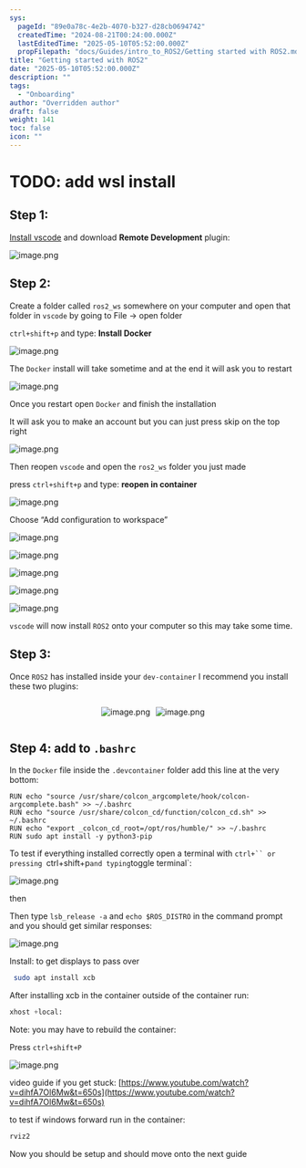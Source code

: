 ```yaml
---
sys:
  pageId: "89e0a78c-4e2b-4070-b327-d28cb0694742"
  createdTime: "2024-08-21T00:24:00.000Z"
  lastEditedTime: "2025-05-10T05:52:00.000Z"
  propFilepath: "docs/Guides/intro_to_ROS2/Getting started with ROS2.md"
title: "Getting started with ROS2"
date: "2025-05-10T05:52:00.000Z"
description: ""
tags:
  - "Onboarding"
author: "Overridden author"
draft: false
weight: 141
toc: false
icon: ""
---
```


# TODO: add wsl install

## Step 1:

[Install vscode](https://code.visualstudio.com/download) and download **Remote Development** plugin:

![image.png](https://prod-files-secure.s3.us-west-2.amazonaws.com/d518164a-d88e-44d1-a4ee-3adb3bd8bce0/efb52993-1881-4a40-b95e-6f020334f022/image.png?X-Amz-Algorithm=AWS4-HMAC-SHA256&X-Amz-Content-Sha256=UNSIGNED-PAYLOAD&X-Amz-Credential=ASIAZI2LB466WDKHFX63%2F20250620%2Fus-west-2%2Fs3%2Faws4_request&X-Amz-Date=20250620T070936Z&X-Amz-Expires=3600&X-Amz-Security-Token=IQoJb3JpZ2luX2VjEMz%2F%2F%2F%2F%2F%2F%2F%2F%2F%2FwEaCXVzLXdlc3QtMiJHMEUCIAqzHVEo%2BOUOzqbPkgcAsRwkkca8bo5u67MCnbbsWTWtAiEA6D13ndRnGTNX6GG47C3HdK849Gr5dYu3zqL6jwTWWCAqiAQItf%2F%2F%2F%2F%2F%2F%2F%2F%2F%2FARAAGgw2Mzc0MjMxODM4MDUiDLyOGg59GrZ8kAFxsSrcA%2Bhx9vhX6NbMQ3m8lDI52vm%2BWK4zEJ5Iu0u04dtuND3Kb5cYqzCMzwgtIAls2%2FkLoGUEteYxlwJ4kpwVzZvtGVTHSWu5DY3P%2F5rldm7SFh9q3zKgF5lap7pdQKhxt7zbVObGVV8UEcwD5ihm%2F16%2B1fU77qGnJNsdOqgaFbknsaI9PLdeO8x7WnWTzdY0%2BVZh9xJTLKbwy8TiBWplhXOKHKs2fLCjTy0dkJg1AG3mKqaJ9VVppEZcctJtwEeWP2rcXettWqtxdYyYZDQeOh8%2FFgPTYsRqHczNKySQ9rWF8FCDihIEquF7T9AX46MIDrWtB5PL4%2F4z%2BGGPhBKq3OyGoa6milIG1OJlCIV%2FpHrdx3Es3R0KZEX7ibAdMy7MpzxD925rVL2IopOrA2V2smNlNsk%2BC0ZGmwXaqm2X%2BWykubb2iu8SaUE%2BZZuORTXcj8C5Z8eq9vrcjqSGulqtM2iDDVoirqT3FsIrue69xE3y3u8O5qTCwUAO%2BXsL6q8XAQon4TuwIWCuWkmlhybASnSu2BNxuGHpEW6Ms3Ibi1VuJ7CdZkL17h075vOM5EcKea9BJXjzPNKqXVO8t8%2BcnMYVm9fTRqnlfZGJuB0dyQ%2BFlHW%2BfjhGCTyDAiopKHlkMPe808IGOqUBXQZR3c4tvXlPN6UbddQ1g222LcHXV47s8zkV2aTBHXtzTl3frAjkb8y7PSAaOSopxss0mdC2C6HJKHfY1XQmzR9dMdDUo8MFhqxIiALOTCsjPHDWd%2B9YS2l6DDR9NQy9dmLm%2BlGZTukOBjN3rileLtNYk2xESb5Ou%2FbkaDKNBZISZQbUlxR1acPMZKsvZtRuOnMys9tvNf2GbKgfiebKKe1FZLva&X-Amz-Signature=3cc210b37aa3ae6dcd64826339c6042db7b97c3a34c07358f5f96384fb13a89a&X-Amz-SignedHeaders=host&x-amz-checksum-mode=ENABLED&x-id=GetObject)

## Step 2:

Create a folder called `ros2_ws` somewhere on your computer and open that folder in `vscode` by going to File → open folder 

`ctrl+shift+p` and type: **Install Docker**

![image.png](https://prod-files-secure.s3.us-west-2.amazonaws.com/d518164a-d88e-44d1-a4ee-3adb3bd8bce0/2269dc0e-1cd5-47ff-bceb-c04ad9b2eab0/image.png?X-Amz-Algorithm=AWS4-HMAC-SHA256&X-Amz-Content-Sha256=UNSIGNED-PAYLOAD&X-Amz-Credential=ASIAZI2LB466WDKHFX63%2F20250620%2Fus-west-2%2Fs3%2Faws4_request&X-Amz-Date=20250620T070936Z&X-Amz-Expires=3600&X-Amz-Security-Token=IQoJb3JpZ2luX2VjEMz%2F%2F%2F%2F%2F%2F%2F%2F%2F%2FwEaCXVzLXdlc3QtMiJHMEUCIAqzHVEo%2BOUOzqbPkgcAsRwkkca8bo5u67MCnbbsWTWtAiEA6D13ndRnGTNX6GG47C3HdK849Gr5dYu3zqL6jwTWWCAqiAQItf%2F%2F%2F%2F%2F%2F%2F%2F%2F%2FARAAGgw2Mzc0MjMxODM4MDUiDLyOGg59GrZ8kAFxsSrcA%2Bhx9vhX6NbMQ3m8lDI52vm%2BWK4zEJ5Iu0u04dtuND3Kb5cYqzCMzwgtIAls2%2FkLoGUEteYxlwJ4kpwVzZvtGVTHSWu5DY3P%2F5rldm7SFh9q3zKgF5lap7pdQKhxt7zbVObGVV8UEcwD5ihm%2F16%2B1fU77qGnJNsdOqgaFbknsaI9PLdeO8x7WnWTzdY0%2BVZh9xJTLKbwy8TiBWplhXOKHKs2fLCjTy0dkJg1AG3mKqaJ9VVppEZcctJtwEeWP2rcXettWqtxdYyYZDQeOh8%2FFgPTYsRqHczNKySQ9rWF8FCDihIEquF7T9AX46MIDrWtB5PL4%2F4z%2BGGPhBKq3OyGoa6milIG1OJlCIV%2FpHrdx3Es3R0KZEX7ibAdMy7MpzxD925rVL2IopOrA2V2smNlNsk%2BC0ZGmwXaqm2X%2BWykubb2iu8SaUE%2BZZuORTXcj8C5Z8eq9vrcjqSGulqtM2iDDVoirqT3FsIrue69xE3y3u8O5qTCwUAO%2BXsL6q8XAQon4TuwIWCuWkmlhybASnSu2BNxuGHpEW6Ms3Ibi1VuJ7CdZkL17h075vOM5EcKea9BJXjzPNKqXVO8t8%2BcnMYVm9fTRqnlfZGJuB0dyQ%2BFlHW%2BfjhGCTyDAiopKHlkMPe808IGOqUBXQZR3c4tvXlPN6UbddQ1g222LcHXV47s8zkV2aTBHXtzTl3frAjkb8y7PSAaOSopxss0mdC2C6HJKHfY1XQmzR9dMdDUo8MFhqxIiALOTCsjPHDWd%2B9YS2l6DDR9NQy9dmLm%2BlGZTukOBjN3rileLtNYk2xESb5Ou%2FbkaDKNBZISZQbUlxR1acPMZKsvZtRuOnMys9tvNf2GbKgfiebKKe1FZLva&X-Amz-Signature=b87d4a35882805e92f32b617fc37e3edb1c8f461ed7eb39c5bb18e455766f5ed&X-Amz-SignedHeaders=host&x-amz-checksum-mode=ENABLED&x-id=GetObject)

The `Docker` install will take sometime and at the end it will ask you to restart

![image.png](https://prod-files-secure.s3.us-west-2.amazonaws.com/d518164a-d88e-44d1-a4ee-3adb3bd8bce0/ed233f78-be33-4b1f-b89c-9c346c0e961e/image.png?X-Amz-Algorithm=AWS4-HMAC-SHA256&X-Amz-Content-Sha256=UNSIGNED-PAYLOAD&X-Amz-Credential=ASIAZI2LB466WDKHFX63%2F20250620%2Fus-west-2%2Fs3%2Faws4_request&X-Amz-Date=20250620T070936Z&X-Amz-Expires=3600&X-Amz-Security-Token=IQoJb3JpZ2luX2VjEMz%2F%2F%2F%2F%2F%2F%2F%2F%2F%2FwEaCXVzLXdlc3QtMiJHMEUCIAqzHVEo%2BOUOzqbPkgcAsRwkkca8bo5u67MCnbbsWTWtAiEA6D13ndRnGTNX6GG47C3HdK849Gr5dYu3zqL6jwTWWCAqiAQItf%2F%2F%2F%2F%2F%2F%2F%2F%2F%2FARAAGgw2Mzc0MjMxODM4MDUiDLyOGg59GrZ8kAFxsSrcA%2Bhx9vhX6NbMQ3m8lDI52vm%2BWK4zEJ5Iu0u04dtuND3Kb5cYqzCMzwgtIAls2%2FkLoGUEteYxlwJ4kpwVzZvtGVTHSWu5DY3P%2F5rldm7SFh9q3zKgF5lap7pdQKhxt7zbVObGVV8UEcwD5ihm%2F16%2B1fU77qGnJNsdOqgaFbknsaI9PLdeO8x7WnWTzdY0%2BVZh9xJTLKbwy8TiBWplhXOKHKs2fLCjTy0dkJg1AG3mKqaJ9VVppEZcctJtwEeWP2rcXettWqtxdYyYZDQeOh8%2FFgPTYsRqHczNKySQ9rWF8FCDihIEquF7T9AX46MIDrWtB5PL4%2F4z%2BGGPhBKq3OyGoa6milIG1OJlCIV%2FpHrdx3Es3R0KZEX7ibAdMy7MpzxD925rVL2IopOrA2V2smNlNsk%2BC0ZGmwXaqm2X%2BWykubb2iu8SaUE%2BZZuORTXcj8C5Z8eq9vrcjqSGulqtM2iDDVoirqT3FsIrue69xE3y3u8O5qTCwUAO%2BXsL6q8XAQon4TuwIWCuWkmlhybASnSu2BNxuGHpEW6Ms3Ibi1VuJ7CdZkL17h075vOM5EcKea9BJXjzPNKqXVO8t8%2BcnMYVm9fTRqnlfZGJuB0dyQ%2BFlHW%2BfjhGCTyDAiopKHlkMPe808IGOqUBXQZR3c4tvXlPN6UbddQ1g222LcHXV47s8zkV2aTBHXtzTl3frAjkb8y7PSAaOSopxss0mdC2C6HJKHfY1XQmzR9dMdDUo8MFhqxIiALOTCsjPHDWd%2B9YS2l6DDR9NQy9dmLm%2BlGZTukOBjN3rileLtNYk2xESb5Ou%2FbkaDKNBZISZQbUlxR1acPMZKsvZtRuOnMys9tvNf2GbKgfiebKKe1FZLva&X-Amz-Signature=ca4ca22f469558752fb1510968dc0998f02cf20b732226bfe4e459515f139337&X-Amz-SignedHeaders=host&x-amz-checksum-mode=ENABLED&x-id=GetObject)

Once you restart open `Docker` and finish the installation

It will ask you to make an account but you can just press skip on the top right

![image.png](https://prod-files-secure.s3.us-west-2.amazonaws.com/d518164a-d88e-44d1-a4ee-3adb3bd8bce0/21010ad9-1659-4fd9-9f59-9932a09b2a3d/image.png?X-Amz-Algorithm=AWS4-HMAC-SHA256&X-Amz-Content-Sha256=UNSIGNED-PAYLOAD&X-Amz-Credential=ASIAZI2LB466WDKHFX63%2F20250620%2Fus-west-2%2Fs3%2Faws4_request&X-Amz-Date=20250620T070936Z&X-Amz-Expires=3600&X-Amz-Security-Token=IQoJb3JpZ2luX2VjEMz%2F%2F%2F%2F%2F%2F%2F%2F%2F%2FwEaCXVzLXdlc3QtMiJHMEUCIAqzHVEo%2BOUOzqbPkgcAsRwkkca8bo5u67MCnbbsWTWtAiEA6D13ndRnGTNX6GG47C3HdK849Gr5dYu3zqL6jwTWWCAqiAQItf%2F%2F%2F%2F%2F%2F%2F%2F%2F%2FARAAGgw2Mzc0MjMxODM4MDUiDLyOGg59GrZ8kAFxsSrcA%2Bhx9vhX6NbMQ3m8lDI52vm%2BWK4zEJ5Iu0u04dtuND3Kb5cYqzCMzwgtIAls2%2FkLoGUEteYxlwJ4kpwVzZvtGVTHSWu5DY3P%2F5rldm7SFh9q3zKgF5lap7pdQKhxt7zbVObGVV8UEcwD5ihm%2F16%2B1fU77qGnJNsdOqgaFbknsaI9PLdeO8x7WnWTzdY0%2BVZh9xJTLKbwy8TiBWplhXOKHKs2fLCjTy0dkJg1AG3mKqaJ9VVppEZcctJtwEeWP2rcXettWqtxdYyYZDQeOh8%2FFgPTYsRqHczNKySQ9rWF8FCDihIEquF7T9AX46MIDrWtB5PL4%2F4z%2BGGPhBKq3OyGoa6milIG1OJlCIV%2FpHrdx3Es3R0KZEX7ibAdMy7MpzxD925rVL2IopOrA2V2smNlNsk%2BC0ZGmwXaqm2X%2BWykubb2iu8SaUE%2BZZuORTXcj8C5Z8eq9vrcjqSGulqtM2iDDVoirqT3FsIrue69xE3y3u8O5qTCwUAO%2BXsL6q8XAQon4TuwIWCuWkmlhybASnSu2BNxuGHpEW6Ms3Ibi1VuJ7CdZkL17h075vOM5EcKea9BJXjzPNKqXVO8t8%2BcnMYVm9fTRqnlfZGJuB0dyQ%2BFlHW%2BfjhGCTyDAiopKHlkMPe808IGOqUBXQZR3c4tvXlPN6UbddQ1g222LcHXV47s8zkV2aTBHXtzTl3frAjkb8y7PSAaOSopxss0mdC2C6HJKHfY1XQmzR9dMdDUo8MFhqxIiALOTCsjPHDWd%2B9YS2l6DDR9NQy9dmLm%2BlGZTukOBjN3rileLtNYk2xESb5Ou%2FbkaDKNBZISZQbUlxR1acPMZKsvZtRuOnMys9tvNf2GbKgfiebKKe1FZLva&X-Amz-Signature=5654c09eb553f8f9d7e599e874a707ac7b442371d2404a084eed7e4987bfb574&X-Amz-SignedHeaders=host&x-amz-checksum-mode=ENABLED&x-id=GetObject)

Then reopen `vscode` and open the `ros2_ws` folder you just made

press `ctrl+shift+p` and type: **reopen in container**

![image.png](https://prod-files-secure.s3.us-west-2.amazonaws.com/d518164a-d88e-44d1-a4ee-3adb3bd8bce0/4e93b8c2-41ad-488c-8095-c74205196118/image.png?X-Amz-Algorithm=AWS4-HMAC-SHA256&X-Amz-Content-Sha256=UNSIGNED-PAYLOAD&X-Amz-Credential=ASIAZI2LB466WDKHFX63%2F20250620%2Fus-west-2%2Fs3%2Faws4_request&X-Amz-Date=20250620T070936Z&X-Amz-Expires=3600&X-Amz-Security-Token=IQoJb3JpZ2luX2VjEMz%2F%2F%2F%2F%2F%2F%2F%2F%2F%2FwEaCXVzLXdlc3QtMiJHMEUCIAqzHVEo%2BOUOzqbPkgcAsRwkkca8bo5u67MCnbbsWTWtAiEA6D13ndRnGTNX6GG47C3HdK849Gr5dYu3zqL6jwTWWCAqiAQItf%2F%2F%2F%2F%2F%2F%2F%2F%2F%2FARAAGgw2Mzc0MjMxODM4MDUiDLyOGg59GrZ8kAFxsSrcA%2Bhx9vhX6NbMQ3m8lDI52vm%2BWK4zEJ5Iu0u04dtuND3Kb5cYqzCMzwgtIAls2%2FkLoGUEteYxlwJ4kpwVzZvtGVTHSWu5DY3P%2F5rldm7SFh9q3zKgF5lap7pdQKhxt7zbVObGVV8UEcwD5ihm%2F16%2B1fU77qGnJNsdOqgaFbknsaI9PLdeO8x7WnWTzdY0%2BVZh9xJTLKbwy8TiBWplhXOKHKs2fLCjTy0dkJg1AG3mKqaJ9VVppEZcctJtwEeWP2rcXettWqtxdYyYZDQeOh8%2FFgPTYsRqHczNKySQ9rWF8FCDihIEquF7T9AX46MIDrWtB5PL4%2F4z%2BGGPhBKq3OyGoa6milIG1OJlCIV%2FpHrdx3Es3R0KZEX7ibAdMy7MpzxD925rVL2IopOrA2V2smNlNsk%2BC0ZGmwXaqm2X%2BWykubb2iu8SaUE%2BZZuORTXcj8C5Z8eq9vrcjqSGulqtM2iDDVoirqT3FsIrue69xE3y3u8O5qTCwUAO%2BXsL6q8XAQon4TuwIWCuWkmlhybASnSu2BNxuGHpEW6Ms3Ibi1VuJ7CdZkL17h075vOM5EcKea9BJXjzPNKqXVO8t8%2BcnMYVm9fTRqnlfZGJuB0dyQ%2BFlHW%2BfjhGCTyDAiopKHlkMPe808IGOqUBXQZR3c4tvXlPN6UbddQ1g222LcHXV47s8zkV2aTBHXtzTl3frAjkb8y7PSAaOSopxss0mdC2C6HJKHfY1XQmzR9dMdDUo8MFhqxIiALOTCsjPHDWd%2B9YS2l6DDR9NQy9dmLm%2BlGZTukOBjN3rileLtNYk2xESb5Ou%2FbkaDKNBZISZQbUlxR1acPMZKsvZtRuOnMys9tvNf2GbKgfiebKKe1FZLva&X-Amz-Signature=f455a8a23cdf9924eda35285d2300f7aa35e874aec3349ff901b5058a3933764&X-Amz-SignedHeaders=host&x-amz-checksum-mode=ENABLED&x-id=GetObject)

Choose “Add configuration to workspace”

![image.png](https://prod-files-secure.s3.us-west-2.amazonaws.com/d518164a-d88e-44d1-a4ee-3adb3bd8bce0/9560b282-5060-4989-ba37-97e7b2c22476/image.png?X-Amz-Algorithm=AWS4-HMAC-SHA256&X-Amz-Content-Sha256=UNSIGNED-PAYLOAD&X-Amz-Credential=ASIAZI2LB466WDKHFX63%2F20250620%2Fus-west-2%2Fs3%2Faws4_request&X-Amz-Date=20250620T070936Z&X-Amz-Expires=3600&X-Amz-Security-Token=IQoJb3JpZ2luX2VjEMz%2F%2F%2F%2F%2F%2F%2F%2F%2F%2FwEaCXVzLXdlc3QtMiJHMEUCIAqzHVEo%2BOUOzqbPkgcAsRwkkca8bo5u67MCnbbsWTWtAiEA6D13ndRnGTNX6GG47C3HdK849Gr5dYu3zqL6jwTWWCAqiAQItf%2F%2F%2F%2F%2F%2F%2F%2F%2F%2FARAAGgw2Mzc0MjMxODM4MDUiDLyOGg59GrZ8kAFxsSrcA%2Bhx9vhX6NbMQ3m8lDI52vm%2BWK4zEJ5Iu0u04dtuND3Kb5cYqzCMzwgtIAls2%2FkLoGUEteYxlwJ4kpwVzZvtGVTHSWu5DY3P%2F5rldm7SFh9q3zKgF5lap7pdQKhxt7zbVObGVV8UEcwD5ihm%2F16%2B1fU77qGnJNsdOqgaFbknsaI9PLdeO8x7WnWTzdY0%2BVZh9xJTLKbwy8TiBWplhXOKHKs2fLCjTy0dkJg1AG3mKqaJ9VVppEZcctJtwEeWP2rcXettWqtxdYyYZDQeOh8%2FFgPTYsRqHczNKySQ9rWF8FCDihIEquF7T9AX46MIDrWtB5PL4%2F4z%2BGGPhBKq3OyGoa6milIG1OJlCIV%2FpHrdx3Es3R0KZEX7ibAdMy7MpzxD925rVL2IopOrA2V2smNlNsk%2BC0ZGmwXaqm2X%2BWykubb2iu8SaUE%2BZZuORTXcj8C5Z8eq9vrcjqSGulqtM2iDDVoirqT3FsIrue69xE3y3u8O5qTCwUAO%2BXsL6q8XAQon4TuwIWCuWkmlhybASnSu2BNxuGHpEW6Ms3Ibi1VuJ7CdZkL17h075vOM5EcKea9BJXjzPNKqXVO8t8%2BcnMYVm9fTRqnlfZGJuB0dyQ%2BFlHW%2BfjhGCTyDAiopKHlkMPe808IGOqUBXQZR3c4tvXlPN6UbddQ1g222LcHXV47s8zkV2aTBHXtzTl3frAjkb8y7PSAaOSopxss0mdC2C6HJKHfY1XQmzR9dMdDUo8MFhqxIiALOTCsjPHDWd%2B9YS2l6DDR9NQy9dmLm%2BlGZTukOBjN3rileLtNYk2xESb5Ou%2FbkaDKNBZISZQbUlxR1acPMZKsvZtRuOnMys9tvNf2GbKgfiebKKe1FZLva&X-Amz-Signature=1422c6a13c82735375766270cb959aacad4e6dca7e989084eebc34a2e95a59c3&X-Amz-SignedHeaders=host&x-amz-checksum-mode=ENABLED&x-id=GetObject)

![image.png](https://prod-files-secure.s3.us-west-2.amazonaws.com/d518164a-d88e-44d1-a4ee-3adb3bd8bce0/2ee63f81-886b-48e8-a553-dc6e5eac99e4/image.png?X-Amz-Algorithm=AWS4-HMAC-SHA256&X-Amz-Content-Sha256=UNSIGNED-PAYLOAD&X-Amz-Credential=ASIAZI2LB466WDKHFX63%2F20250620%2Fus-west-2%2Fs3%2Faws4_request&X-Amz-Date=20250620T070936Z&X-Amz-Expires=3600&X-Amz-Security-Token=IQoJb3JpZ2luX2VjEMz%2F%2F%2F%2F%2F%2F%2F%2F%2F%2FwEaCXVzLXdlc3QtMiJHMEUCIAqzHVEo%2BOUOzqbPkgcAsRwkkca8bo5u67MCnbbsWTWtAiEA6D13ndRnGTNX6GG47C3HdK849Gr5dYu3zqL6jwTWWCAqiAQItf%2F%2F%2F%2F%2F%2F%2F%2F%2F%2FARAAGgw2Mzc0MjMxODM4MDUiDLyOGg59GrZ8kAFxsSrcA%2Bhx9vhX6NbMQ3m8lDI52vm%2BWK4zEJ5Iu0u04dtuND3Kb5cYqzCMzwgtIAls2%2FkLoGUEteYxlwJ4kpwVzZvtGVTHSWu5DY3P%2F5rldm7SFh9q3zKgF5lap7pdQKhxt7zbVObGVV8UEcwD5ihm%2F16%2B1fU77qGnJNsdOqgaFbknsaI9PLdeO8x7WnWTzdY0%2BVZh9xJTLKbwy8TiBWplhXOKHKs2fLCjTy0dkJg1AG3mKqaJ9VVppEZcctJtwEeWP2rcXettWqtxdYyYZDQeOh8%2FFgPTYsRqHczNKySQ9rWF8FCDihIEquF7T9AX46MIDrWtB5PL4%2F4z%2BGGPhBKq3OyGoa6milIG1OJlCIV%2FpHrdx3Es3R0KZEX7ibAdMy7MpzxD925rVL2IopOrA2V2smNlNsk%2BC0ZGmwXaqm2X%2BWykubb2iu8SaUE%2BZZuORTXcj8C5Z8eq9vrcjqSGulqtM2iDDVoirqT3FsIrue69xE3y3u8O5qTCwUAO%2BXsL6q8XAQon4TuwIWCuWkmlhybASnSu2BNxuGHpEW6Ms3Ibi1VuJ7CdZkL17h075vOM5EcKea9BJXjzPNKqXVO8t8%2BcnMYVm9fTRqnlfZGJuB0dyQ%2BFlHW%2BfjhGCTyDAiopKHlkMPe808IGOqUBXQZR3c4tvXlPN6UbddQ1g222LcHXV47s8zkV2aTBHXtzTl3frAjkb8y7PSAaOSopxss0mdC2C6HJKHfY1XQmzR9dMdDUo8MFhqxIiALOTCsjPHDWd%2B9YS2l6DDR9NQy9dmLm%2BlGZTukOBjN3rileLtNYk2xESb5Ou%2FbkaDKNBZISZQbUlxR1acPMZKsvZtRuOnMys9tvNf2GbKgfiebKKe1FZLva&X-Amz-Signature=d3a091639e589216b4cc80ccc4128bddef9a817f70b1457d00c9243509653963&X-Amz-SignedHeaders=host&x-amz-checksum-mode=ENABLED&x-id=GetObject)

![image.png](https://prod-files-secure.s3.us-west-2.amazonaws.com/d518164a-d88e-44d1-a4ee-3adb3bd8bce0/ae1580b2-b048-407e-aed9-b584224a7a04/image.png?X-Amz-Algorithm=AWS4-HMAC-SHA256&X-Amz-Content-Sha256=UNSIGNED-PAYLOAD&X-Amz-Credential=ASIAZI2LB466WDKHFX63%2F20250620%2Fus-west-2%2Fs3%2Faws4_request&X-Amz-Date=20250620T070936Z&X-Amz-Expires=3600&X-Amz-Security-Token=IQoJb3JpZ2luX2VjEMz%2F%2F%2F%2F%2F%2F%2F%2F%2F%2FwEaCXVzLXdlc3QtMiJHMEUCIAqzHVEo%2BOUOzqbPkgcAsRwkkca8bo5u67MCnbbsWTWtAiEA6D13ndRnGTNX6GG47C3HdK849Gr5dYu3zqL6jwTWWCAqiAQItf%2F%2F%2F%2F%2F%2F%2F%2F%2F%2FARAAGgw2Mzc0MjMxODM4MDUiDLyOGg59GrZ8kAFxsSrcA%2Bhx9vhX6NbMQ3m8lDI52vm%2BWK4zEJ5Iu0u04dtuND3Kb5cYqzCMzwgtIAls2%2FkLoGUEteYxlwJ4kpwVzZvtGVTHSWu5DY3P%2F5rldm7SFh9q3zKgF5lap7pdQKhxt7zbVObGVV8UEcwD5ihm%2F16%2B1fU77qGnJNsdOqgaFbknsaI9PLdeO8x7WnWTzdY0%2BVZh9xJTLKbwy8TiBWplhXOKHKs2fLCjTy0dkJg1AG3mKqaJ9VVppEZcctJtwEeWP2rcXettWqtxdYyYZDQeOh8%2FFgPTYsRqHczNKySQ9rWF8FCDihIEquF7T9AX46MIDrWtB5PL4%2F4z%2BGGPhBKq3OyGoa6milIG1OJlCIV%2FpHrdx3Es3R0KZEX7ibAdMy7MpzxD925rVL2IopOrA2V2smNlNsk%2BC0ZGmwXaqm2X%2BWykubb2iu8SaUE%2BZZuORTXcj8C5Z8eq9vrcjqSGulqtM2iDDVoirqT3FsIrue69xE3y3u8O5qTCwUAO%2BXsL6q8XAQon4TuwIWCuWkmlhybASnSu2BNxuGHpEW6Ms3Ibi1VuJ7CdZkL17h075vOM5EcKea9BJXjzPNKqXVO8t8%2BcnMYVm9fTRqnlfZGJuB0dyQ%2BFlHW%2BfjhGCTyDAiopKHlkMPe808IGOqUBXQZR3c4tvXlPN6UbddQ1g222LcHXV47s8zkV2aTBHXtzTl3frAjkb8y7PSAaOSopxss0mdC2C6HJKHfY1XQmzR9dMdDUo8MFhqxIiALOTCsjPHDWd%2B9YS2l6DDR9NQy9dmLm%2BlGZTukOBjN3rileLtNYk2xESb5Ou%2FbkaDKNBZISZQbUlxR1acPMZKsvZtRuOnMys9tvNf2GbKgfiebKKe1FZLva&X-Amz-Signature=a6647a1ec22ea1d9aa32b5f0dc422ed1746b4245a0bf48ebef6267a8b52eaa36&X-Amz-SignedHeaders=host&x-amz-checksum-mode=ENABLED&x-id=GetObject)

![image.png](https://prod-files-secure.s3.us-west-2.amazonaws.com/d518164a-d88e-44d1-a4ee-3adb3bd8bce0/53255b28-f75e-430f-b9e3-c0ac8577e42b/image.png?X-Amz-Algorithm=AWS4-HMAC-SHA256&X-Amz-Content-Sha256=UNSIGNED-PAYLOAD&X-Amz-Credential=ASIAZI2LB466WDKHFX63%2F20250620%2Fus-west-2%2Fs3%2Faws4_request&X-Amz-Date=20250620T070936Z&X-Amz-Expires=3600&X-Amz-Security-Token=IQoJb3JpZ2luX2VjEMz%2F%2F%2F%2F%2F%2F%2F%2F%2F%2FwEaCXVzLXdlc3QtMiJHMEUCIAqzHVEo%2BOUOzqbPkgcAsRwkkca8bo5u67MCnbbsWTWtAiEA6D13ndRnGTNX6GG47C3HdK849Gr5dYu3zqL6jwTWWCAqiAQItf%2F%2F%2F%2F%2F%2F%2F%2F%2F%2FARAAGgw2Mzc0MjMxODM4MDUiDLyOGg59GrZ8kAFxsSrcA%2Bhx9vhX6NbMQ3m8lDI52vm%2BWK4zEJ5Iu0u04dtuND3Kb5cYqzCMzwgtIAls2%2FkLoGUEteYxlwJ4kpwVzZvtGVTHSWu5DY3P%2F5rldm7SFh9q3zKgF5lap7pdQKhxt7zbVObGVV8UEcwD5ihm%2F16%2B1fU77qGnJNsdOqgaFbknsaI9PLdeO8x7WnWTzdY0%2BVZh9xJTLKbwy8TiBWplhXOKHKs2fLCjTy0dkJg1AG3mKqaJ9VVppEZcctJtwEeWP2rcXettWqtxdYyYZDQeOh8%2FFgPTYsRqHczNKySQ9rWF8FCDihIEquF7T9AX46MIDrWtB5PL4%2F4z%2BGGPhBKq3OyGoa6milIG1OJlCIV%2FpHrdx3Es3R0KZEX7ibAdMy7MpzxD925rVL2IopOrA2V2smNlNsk%2BC0ZGmwXaqm2X%2BWykubb2iu8SaUE%2BZZuORTXcj8C5Z8eq9vrcjqSGulqtM2iDDVoirqT3FsIrue69xE3y3u8O5qTCwUAO%2BXsL6q8XAQon4TuwIWCuWkmlhybASnSu2BNxuGHpEW6Ms3Ibi1VuJ7CdZkL17h075vOM5EcKea9BJXjzPNKqXVO8t8%2BcnMYVm9fTRqnlfZGJuB0dyQ%2BFlHW%2BfjhGCTyDAiopKHlkMPe808IGOqUBXQZR3c4tvXlPN6UbddQ1g222LcHXV47s8zkV2aTBHXtzTl3frAjkb8y7PSAaOSopxss0mdC2C6HJKHfY1XQmzR9dMdDUo8MFhqxIiALOTCsjPHDWd%2B9YS2l6DDR9NQy9dmLm%2BlGZTukOBjN3rileLtNYk2xESb5Ou%2FbkaDKNBZISZQbUlxR1acPMZKsvZtRuOnMys9tvNf2GbKgfiebKKe1FZLva&X-Amz-Signature=db78919053530a10b19c2c6f558939707b190af9aa620721b65b49e0bf6b5e84&X-Amz-SignedHeaders=host&x-amz-checksum-mode=ENABLED&x-id=GetObject)

![image.png](https://prod-files-secure.s3.us-west-2.amazonaws.com/d518164a-d88e-44d1-a4ee-3adb3bd8bce0/7c562767-5af9-4ffb-97d1-327bcdf4ee00/image.png?X-Amz-Algorithm=AWS4-HMAC-SHA256&X-Amz-Content-Sha256=UNSIGNED-PAYLOAD&X-Amz-Credential=ASIAZI2LB466WDKHFX63%2F20250620%2Fus-west-2%2Fs3%2Faws4_request&X-Amz-Date=20250620T070936Z&X-Amz-Expires=3600&X-Amz-Security-Token=IQoJb3JpZ2luX2VjEMz%2F%2F%2F%2F%2F%2F%2F%2F%2F%2FwEaCXVzLXdlc3QtMiJHMEUCIAqzHVEo%2BOUOzqbPkgcAsRwkkca8bo5u67MCnbbsWTWtAiEA6D13ndRnGTNX6GG47C3HdK849Gr5dYu3zqL6jwTWWCAqiAQItf%2F%2F%2F%2F%2F%2F%2F%2F%2F%2FARAAGgw2Mzc0MjMxODM4MDUiDLyOGg59GrZ8kAFxsSrcA%2Bhx9vhX6NbMQ3m8lDI52vm%2BWK4zEJ5Iu0u04dtuND3Kb5cYqzCMzwgtIAls2%2FkLoGUEteYxlwJ4kpwVzZvtGVTHSWu5DY3P%2F5rldm7SFh9q3zKgF5lap7pdQKhxt7zbVObGVV8UEcwD5ihm%2F16%2B1fU77qGnJNsdOqgaFbknsaI9PLdeO8x7WnWTzdY0%2BVZh9xJTLKbwy8TiBWplhXOKHKs2fLCjTy0dkJg1AG3mKqaJ9VVppEZcctJtwEeWP2rcXettWqtxdYyYZDQeOh8%2FFgPTYsRqHczNKySQ9rWF8FCDihIEquF7T9AX46MIDrWtB5PL4%2F4z%2BGGPhBKq3OyGoa6milIG1OJlCIV%2FpHrdx3Es3R0KZEX7ibAdMy7MpzxD925rVL2IopOrA2V2smNlNsk%2BC0ZGmwXaqm2X%2BWykubb2iu8SaUE%2BZZuORTXcj8C5Z8eq9vrcjqSGulqtM2iDDVoirqT3FsIrue69xE3y3u8O5qTCwUAO%2BXsL6q8XAQon4TuwIWCuWkmlhybASnSu2BNxuGHpEW6Ms3Ibi1VuJ7CdZkL17h075vOM5EcKea9BJXjzPNKqXVO8t8%2BcnMYVm9fTRqnlfZGJuB0dyQ%2BFlHW%2BfjhGCTyDAiopKHlkMPe808IGOqUBXQZR3c4tvXlPN6UbddQ1g222LcHXV47s8zkV2aTBHXtzTl3frAjkb8y7PSAaOSopxss0mdC2C6HJKHfY1XQmzR9dMdDUo8MFhqxIiALOTCsjPHDWd%2B9YS2l6DDR9NQy9dmLm%2BlGZTukOBjN3rileLtNYk2xESb5Ou%2FbkaDKNBZISZQbUlxR1acPMZKsvZtRuOnMys9tvNf2GbKgfiebKKe1FZLva&X-Amz-Signature=983045f2696385aa303fc203260a144ff93ed4f59b697893d1ab7f3a63cb20ca&X-Amz-SignedHeaders=host&x-amz-checksum-mode=ENABLED&x-id=GetObject)

`vscode` will now install `ROS2` onto your computer so this may take some time.

## Step 3:

Once `ROS2` has installed inside your `dev-container` I recommend you install these two plugins:

<div style="display: flex;flex-direction: row; column-gap:10px; max-width: 630px;justify-content: center;">
<div>

![image.png](https://prod-files-secure.s3.us-west-2.amazonaws.com/d518164a-d88e-44d1-a4ee-3adb3bd8bce0/3fc3d550-5a54-4ba1-ba6b-faa01cdb7369/image.png?X-Amz-Algorithm=AWS4-HMAC-SHA256&X-Amz-Content-Sha256=UNSIGNED-PAYLOAD&X-Amz-Credential=ASIAZI2LB4663LZCBHJX%2F20250620%2Fus-west-2%2Fs3%2Faws4_request&X-Amz-Date=20250620T070940Z&X-Amz-Expires=3600&X-Amz-Security-Token=IQoJb3JpZ2luX2VjEMz%2F%2F%2F%2F%2F%2F%2F%2F%2F%2FwEaCXVzLXdlc3QtMiJHMEUCIBzmxqY5l7Sk5bh83t%2BwMcy6Qkq0CVTciDO7%2BmjLHL82AiEAiYC%2BA1OyUs5scFdKvqZQDAv8pdTqEdZzr8nda8titxMqiAQItf%2F%2F%2F%2F%2F%2F%2F%2F%2F%2FARAAGgw2Mzc0MjMxODM4MDUiDHvY3kQE6GtiQFylUyrcA08a%2BsFUn5Q%2F02R2ABX%2Fg%2FTYEeA0S3md4%2FVoaEZ5dJ7ZFGc%2B5W6teYntjDsowNHo1oFiRa81EGmPi3kHWxWnuBQ3YgmoAz3G1wtNWL3kNJh8lH5k8RmwdBIonFL3klif6YlXDJF8QjkQ8b1NJNbM2Hy8w1YUpC97dG0svdIjeP4PAykY3EDfjPN2e6r3RmCx6b%2B5%2BlzsjWI94Chb7tb3FNSClWS%2FGTXVGdFGe9exIrl%2BTXI4LN0kSkDs2w%2BPCfA%2Bv4%2BSdWItqNYH6qWh%2FZqTOG1IaOvffwPG5X8SEeTp0NQsWBw3uzucX2AHwkYJoefKkTa4XoZIBtqvtccj72gYJJtuw%2B3j%2BzEN6NBgM7t2AZ8z8skdOiJ9fzPV1%2FIjFZVfpqePfwhQINSMOG4pINQIql2o1hIupq%2FXT99GyNiRZl4%2BfdkU1kegHolKcP4e8hfU%2FstZo8QEuAa%2Fietv0I0aY%2FXFMWyfOzubAzKccxOX3aEJxdfxaHFzt4h1he1jF2V5yoaDH1HklADD4G%2FdwOqQOpXbUdEhltWqxkEmdRy%2F5774Qqqp4sFhWnGQ0ePtrazSzWKjru8QvM0wXs9Ki0XTRZiXattfKkGBwx7KLyUGo6UhAC3RuUxtXw%2FN9u%2BkMMy908IGOqUBgeLa5G5fvdHJCl%2FXfAE6r2vmV1X1OSIDLx8mh0qBAhtSJrGvDcyJie8oWnqgIusHSvPykISYxPosB9aqUcQCoRNvrGpr0zHFaTK5KXtU%2FnrWQWFycS9YbeGtO4IJoJUowjcTeKOYJb6oxp1yAfhdCJhINlhDJjnNLHXwe%2BIpO19NegP%2F%2BO3wYYIPYcXOhfisvE83g95ran0iYbjPl07jeu%2Fg1MLw&X-Amz-Signature=893060ed84c323acd47fd6b5dea87f969124a7084c9faed53596abedf944ceba&X-Amz-SignedHeaders=host&x-amz-checksum-mode=ENABLED&x-id=GetObject)

</div>
<div>

![image.png](https://prod-files-secure.s3.us-west-2.amazonaws.com/d518164a-d88e-44d1-a4ee-3adb3bd8bce0/d994cc66-13c2-4093-a5a3-f84cf4601a82/image.png?X-Amz-Algorithm=AWS4-HMAC-SHA256&X-Amz-Content-Sha256=UNSIGNED-PAYLOAD&X-Amz-Credential=ASIAZI2LB466WUQWAFZF%2F20250620%2Fus-west-2%2Fs3%2Faws4_request&X-Amz-Date=20250620T070940Z&X-Amz-Expires=3600&X-Amz-Security-Token=IQoJb3JpZ2luX2VjEMz%2F%2F%2F%2F%2F%2F%2F%2F%2F%2FwEaCXVzLXdlc3QtMiJHMEUCIQDkm1G0miJgdqY%2FDurycKR4Gs4YAo0W5BumTd5sG9fNiAIgeq1dPIII08BmztlnafS0z%2BjwbyNKLJWNfpLSxsM%2FXCMqiAQItf%2F%2F%2F%2F%2F%2F%2F%2F%2F%2FARAAGgw2Mzc0MjMxODM4MDUiDH7UfEbjrYe06IEnKSrcA4%2BksvDBZmG0FF538jUf3tYbL8CQhFHnWQlxtuQIuPiWQxrA%2FEuG07YEklSxkqclwPRuJ5%2FMf2hGNgwxPCtrdTBOn44hlTMFxvfZ%2BH4suEVqpb1L%2Bzx2xap6%2FGHkeVrU%2FNi5PjnvAeUNZe66faOaJjw2Ec6BI2%2BiLXaFHdM0x16Ae1hD1RgL1wiUdk7eSdkZRMKMZTMrzzH1RkwCcR5B1%2F4iqZF439fuTtzsNvdHS3%2FcGEyDVkHy%2FQdW9wJcfUt80FaUyJKJJjlun9sOOC%2B7b6nenqXkfigHpXy7yoqFhUkWNvJM%2Blb4v%2Flym%2FinZUQ9YkJgQBLZ%2BXTcRBS85q%2BgxJ4WkwzxubL%2FviJ6nDSPofrjI7JLMYRJmmti%2B9SzIbxmqeTBLpK%2FwENnHgAlK7661iWqTcaU8GEM1Wr5eVol88MzwPn0H2kLMBZTPyC%2FLd5uqY6DC3KghDV5ddGJwSz9Sq7DeTTLq1r4BmMOdiWT49vuReaS52pRAthIRsZxEHimYTkOY2eh1QpBK5WV%2Br2Zi9qwnnHggPvzi9gJAxBViVvkC0cOi1wiEaTFIGN2F5jTQF9mYWGv4MHzBnwicyP%2Fwo3Ux1e4jM3HSBt52SrKsppYH8bSI5r95FtAmfvTMIi908IGOqUBn%2FrcrZ%2FAw6rALhH1fMq%2BVY5iq9XjOgFK9SKYXN160Ya%2F7wdYh9u2LoFQYYnMziO8spN4n4oCQEfGQqHA%2B3Wi0goXajzkTR%2BhExzprFSjGI%2BzmP36jb41CFQje%2FOtdb%2FFHsaC3iTH1IG98YUF4OhdH%2BVbJBHFwMGS8VU5HFUqg%2BS11gzFKRGra0S3s%2F8JcK6ShL8XwrvAQZVTkKCjZWR6trNHgj25&X-Amz-Signature=eedd236e9412710dac0cf277695036a01e2259479bae4a2a8e28b95178fd0a63&X-Amz-SignedHeaders=host&x-amz-checksum-mode=ENABLED&x-id=GetObject)

</div>
</div>

## Step 4: add to `.bashrc`

In the `Docker` file inside the `.devcontainer` folder add this line at the very bottom: 

```docker
RUN echo "source /usr/share/colcon_argcomplete/hook/colcon-argcomplete.bash" >> ~/.bashrc
RUN echo "source /usr/share/colcon_cd/function/colcon_cd.sh" >> ~/.bashrc
RUN echo "export _colcon_cd_root=/opt/ros/humble/" >> ~/.bashrc
RUN sudo apt install -y python3-pip 
```

To test if everything installed correctly open a terminal with `ctrl+`` or pressing `ctrl+shift+p` and typing `toggle terminal`:

![image.png](https://prod-files-secure.s3.us-west-2.amazonaws.com/d518164a-d88e-44d1-a4ee-3adb3bd8bce0/6a4943d8-b04e-4c02-9a58-775f3384d1a5/image.png?X-Amz-Algorithm=AWS4-HMAC-SHA256&X-Amz-Content-Sha256=UNSIGNED-PAYLOAD&X-Amz-Credential=ASIAZI2LB466WDKHFX63%2F20250620%2Fus-west-2%2Fs3%2Faws4_request&X-Amz-Date=20250620T070936Z&X-Amz-Expires=3600&X-Amz-Security-Token=IQoJb3JpZ2luX2VjEMz%2F%2F%2F%2F%2F%2F%2F%2F%2F%2FwEaCXVzLXdlc3QtMiJHMEUCIAqzHVEo%2BOUOzqbPkgcAsRwkkca8bo5u67MCnbbsWTWtAiEA6D13ndRnGTNX6GG47C3HdK849Gr5dYu3zqL6jwTWWCAqiAQItf%2F%2F%2F%2F%2F%2F%2F%2F%2F%2FARAAGgw2Mzc0MjMxODM4MDUiDLyOGg59GrZ8kAFxsSrcA%2Bhx9vhX6NbMQ3m8lDI52vm%2BWK4zEJ5Iu0u04dtuND3Kb5cYqzCMzwgtIAls2%2FkLoGUEteYxlwJ4kpwVzZvtGVTHSWu5DY3P%2F5rldm7SFh9q3zKgF5lap7pdQKhxt7zbVObGVV8UEcwD5ihm%2F16%2B1fU77qGnJNsdOqgaFbknsaI9PLdeO8x7WnWTzdY0%2BVZh9xJTLKbwy8TiBWplhXOKHKs2fLCjTy0dkJg1AG3mKqaJ9VVppEZcctJtwEeWP2rcXettWqtxdYyYZDQeOh8%2FFgPTYsRqHczNKySQ9rWF8FCDihIEquF7T9AX46MIDrWtB5PL4%2F4z%2BGGPhBKq3OyGoa6milIG1OJlCIV%2FpHrdx3Es3R0KZEX7ibAdMy7MpzxD925rVL2IopOrA2V2smNlNsk%2BC0ZGmwXaqm2X%2BWykubb2iu8SaUE%2BZZuORTXcj8C5Z8eq9vrcjqSGulqtM2iDDVoirqT3FsIrue69xE3y3u8O5qTCwUAO%2BXsL6q8XAQon4TuwIWCuWkmlhybASnSu2BNxuGHpEW6Ms3Ibi1VuJ7CdZkL17h075vOM5EcKea9BJXjzPNKqXVO8t8%2BcnMYVm9fTRqnlfZGJuB0dyQ%2BFlHW%2BfjhGCTyDAiopKHlkMPe808IGOqUBXQZR3c4tvXlPN6UbddQ1g222LcHXV47s8zkV2aTBHXtzTl3frAjkb8y7PSAaOSopxss0mdC2C6HJKHfY1XQmzR9dMdDUo8MFhqxIiALOTCsjPHDWd%2B9YS2l6DDR9NQy9dmLm%2BlGZTukOBjN3rileLtNYk2xESb5Ou%2FbkaDKNBZISZQbUlxR1acPMZKsvZtRuOnMys9tvNf2GbKgfiebKKe1FZLva&X-Amz-Signature=12b0a722ec974679b1fe2bc9840f649f8e10dbec38c474ee5412065031194683&X-Amz-SignedHeaders=host&x-amz-checksum-mode=ENABLED&x-id=GetObject)

then 

Then type `lsb_release -a` and `echo $ROS_DISTRO` in the command prompt and you should get similar responses:

![image.png](https://prod-files-secure.s3.us-west-2.amazonaws.com/d518164a-d88e-44d1-a4ee-3adb3bd8bce0/3e635dec-a805-4e85-8b9e-d000e5b71a4e/image.png?X-Amz-Algorithm=AWS4-HMAC-SHA256&X-Amz-Content-Sha256=UNSIGNED-PAYLOAD&X-Amz-Credential=ASIAZI2LB466WDKHFX63%2F20250620%2Fus-west-2%2Fs3%2Faws4_request&X-Amz-Date=20250620T070936Z&X-Amz-Expires=3600&X-Amz-Security-Token=IQoJb3JpZ2luX2VjEMz%2F%2F%2F%2F%2F%2F%2F%2F%2F%2FwEaCXVzLXdlc3QtMiJHMEUCIAqzHVEo%2BOUOzqbPkgcAsRwkkca8bo5u67MCnbbsWTWtAiEA6D13ndRnGTNX6GG47C3HdK849Gr5dYu3zqL6jwTWWCAqiAQItf%2F%2F%2F%2F%2F%2F%2F%2F%2F%2FARAAGgw2Mzc0MjMxODM4MDUiDLyOGg59GrZ8kAFxsSrcA%2Bhx9vhX6NbMQ3m8lDI52vm%2BWK4zEJ5Iu0u04dtuND3Kb5cYqzCMzwgtIAls2%2FkLoGUEteYxlwJ4kpwVzZvtGVTHSWu5DY3P%2F5rldm7SFh9q3zKgF5lap7pdQKhxt7zbVObGVV8UEcwD5ihm%2F16%2B1fU77qGnJNsdOqgaFbknsaI9PLdeO8x7WnWTzdY0%2BVZh9xJTLKbwy8TiBWplhXOKHKs2fLCjTy0dkJg1AG3mKqaJ9VVppEZcctJtwEeWP2rcXettWqtxdYyYZDQeOh8%2FFgPTYsRqHczNKySQ9rWF8FCDihIEquF7T9AX46MIDrWtB5PL4%2F4z%2BGGPhBKq3OyGoa6milIG1OJlCIV%2FpHrdx3Es3R0KZEX7ibAdMy7MpzxD925rVL2IopOrA2V2smNlNsk%2BC0ZGmwXaqm2X%2BWykubb2iu8SaUE%2BZZuORTXcj8C5Z8eq9vrcjqSGulqtM2iDDVoirqT3FsIrue69xE3y3u8O5qTCwUAO%2BXsL6q8XAQon4TuwIWCuWkmlhybASnSu2BNxuGHpEW6Ms3Ibi1VuJ7CdZkL17h075vOM5EcKea9BJXjzPNKqXVO8t8%2BcnMYVm9fTRqnlfZGJuB0dyQ%2BFlHW%2BfjhGCTyDAiopKHlkMPe808IGOqUBXQZR3c4tvXlPN6UbddQ1g222LcHXV47s8zkV2aTBHXtzTl3frAjkb8y7PSAaOSopxss0mdC2C6HJKHfY1XQmzR9dMdDUo8MFhqxIiALOTCsjPHDWd%2B9YS2l6DDR9NQy9dmLm%2BlGZTukOBjN3rileLtNYk2xESb5Ou%2FbkaDKNBZISZQbUlxR1acPMZKsvZtRuOnMys9tvNf2GbKgfiebKKe1FZLva&X-Amz-Signature=3edd26fd713409d2a65d8a5e90db0c901dc0a8b52287bcf362a043d35e10b17b&X-Amz-SignedHeaders=host&x-amz-checksum-mode=ENABLED&x-id=GetObject)

Install:  to get displays to pass over

```bash
 sudo apt install xcb
```

After installing xcb in the container outside of the container run:

```python
xhost +local:
```

Note: you may have to rebuild the container:

Press `ctrl+shift+P`

![image.png](https://prod-files-secure.s3.us-west-2.amazonaws.com/d518164a-d88e-44d1-a4ee-3adb3bd8bce0/6c2be660-2618-4c38-9c26-53554f7a0b7b/image.png?X-Amz-Algorithm=AWS4-HMAC-SHA256&X-Amz-Content-Sha256=UNSIGNED-PAYLOAD&X-Amz-Credential=ASIAZI2LB466WDKHFX63%2F20250620%2Fus-west-2%2Fs3%2Faws4_request&X-Amz-Date=20250620T070936Z&X-Amz-Expires=3600&X-Amz-Security-Token=IQoJb3JpZ2luX2VjEMz%2F%2F%2F%2F%2F%2F%2F%2F%2F%2FwEaCXVzLXdlc3QtMiJHMEUCIAqzHVEo%2BOUOzqbPkgcAsRwkkca8bo5u67MCnbbsWTWtAiEA6D13ndRnGTNX6GG47C3HdK849Gr5dYu3zqL6jwTWWCAqiAQItf%2F%2F%2F%2F%2F%2F%2F%2F%2F%2FARAAGgw2Mzc0MjMxODM4MDUiDLyOGg59GrZ8kAFxsSrcA%2Bhx9vhX6NbMQ3m8lDI52vm%2BWK4zEJ5Iu0u04dtuND3Kb5cYqzCMzwgtIAls2%2FkLoGUEteYxlwJ4kpwVzZvtGVTHSWu5DY3P%2F5rldm7SFh9q3zKgF5lap7pdQKhxt7zbVObGVV8UEcwD5ihm%2F16%2B1fU77qGnJNsdOqgaFbknsaI9PLdeO8x7WnWTzdY0%2BVZh9xJTLKbwy8TiBWplhXOKHKs2fLCjTy0dkJg1AG3mKqaJ9VVppEZcctJtwEeWP2rcXettWqtxdYyYZDQeOh8%2FFgPTYsRqHczNKySQ9rWF8FCDihIEquF7T9AX46MIDrWtB5PL4%2F4z%2BGGPhBKq3OyGoa6milIG1OJlCIV%2FpHrdx3Es3R0KZEX7ibAdMy7MpzxD925rVL2IopOrA2V2smNlNsk%2BC0ZGmwXaqm2X%2BWykubb2iu8SaUE%2BZZuORTXcj8C5Z8eq9vrcjqSGulqtM2iDDVoirqT3FsIrue69xE3y3u8O5qTCwUAO%2BXsL6q8XAQon4TuwIWCuWkmlhybASnSu2BNxuGHpEW6Ms3Ibi1VuJ7CdZkL17h075vOM5EcKea9BJXjzPNKqXVO8t8%2BcnMYVm9fTRqnlfZGJuB0dyQ%2BFlHW%2BfjhGCTyDAiopKHlkMPe808IGOqUBXQZR3c4tvXlPN6UbddQ1g222LcHXV47s8zkV2aTBHXtzTl3frAjkb8y7PSAaOSopxss0mdC2C6HJKHfY1XQmzR9dMdDUo8MFhqxIiALOTCsjPHDWd%2B9YS2l6DDR9NQy9dmLm%2BlGZTukOBjN3rileLtNYk2xESb5Ou%2FbkaDKNBZISZQbUlxR1acPMZKsvZtRuOnMys9tvNf2GbKgfiebKKe1FZLva&X-Amz-Signature=dae756c3d43c9ff8296c7de4c9cfda71a67477191cbf26d55fcd03d6ea8d9d05&X-Amz-SignedHeaders=host&x-amz-checksum-mode=ENABLED&x-id=GetObject)

video guide if you get stuck: [https://www.youtube.com/watch?v=dihfA7Ol6Mw&t=650s](https://www.youtube.com/watch?v=dihfA7Ol6Mw&t=650s)

to test if windows forward run in the container:

```bash
rviz2
```

Now you should be setup and should move onto the next guide 
